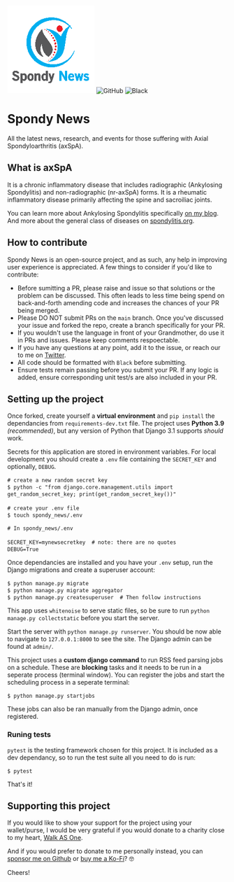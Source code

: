 ![Spondy News](/static/imgs/logo-small.png)
![GitHub](https://img.shields.io/github/license/endlesstrax/spondy-news)
![Black](https://img.shields.io/badge/code%20style-black-000000.svg)

# Spondy News

All the latest news, research, and events for those suffering with Axial Spondyloarthritis (axSpA).

## What is axSpA

It is a chronic inflammatory disease that includes radiographic (Ankylosing Spondylitis) and non-radiographic (nr-axSpA) forms. It is a rheumatic inflammatory disease primarily affecting the spine and sacroiliac joints. 

You can learn more about Ankylosing Spondylitis specifically [on my blog](https://endlesstrax.com/spondylitis/). And more about the general class of diseases on [spondylitis.org](https://spondylitis.org/about-spondylitis/types-of-spondylitis/).

## How to contribute

Spondy News is an open-source project, and as such, any help in improving user experience is appreciated. A few things to consider if you'd like to contribute:

- Before sumitting a PR, please raise and issue so that solutions or the problem can be discussed. This often leads to less time being spend on back-and-forth amending code and increases the chances of your PR being merged. 
- Please DO NOT submit PRs on the `main` branch. Once you've discussed your issue and forked the repo, create a branch specifically for your PR. 
- If you wouldn't use the language in front of your Grandmother, do use it in PRs and issues. Please keep comments respoectable. 
- If you have any questions at any point, add it to the issue, or reach our to me on [Twitter](https://twitter.com/endlesstrax).
- All code should be formatted with `Black` before submitting. 
- Ensure tests remain passing before you submit your PR. If any logic is added, ensure corresponding unit test/s are also included in your PR. 

## Setting up the project

Once forked, create yourself a **virtual environment** and `pip install` the dependancies from `requirements-dev.txt` file. The project uses **Python 3.9** _(recommended)_, but any version of Python that Django 3.1 supports _should_ work.

Secrets for this application are stored in environment variables. For local development you should create a `.env` file containing the `SECRET_KEY` and optionally, `DEBUG`.

```shell
# create a new random secret key
$ python -c "from django.core.management.utils import get_random_secret_key; print(get_random_secret_key())"

# create your .env file
$ touch spondy_news/.env
```

```
# In spondy_news/.env

SECRET_KEY=mynewsecretkey  # note: there are no quotes
DEBUG=True
```

Once dependancies are installed and you have your `.env` setup, run the Django migrations and create a superuser account:

```shell
$ python manage.py migrate
$ python manage.py migrate aggregator
$ python manage.py createsuperuser  # Then follow instructions
```

This app uses `whitenoise` to serve static files, so be sure to run `python manage.py collectstatic` before you start the server.

Start the server with `python manage.py runserver`. You should be now able to navigate to `127.0.0.1:8000` to see the site. The Django admin can be found at `admin/`.

This project uses a **custom django command** to run RSS feed parsing jobs on a schedule. These are **blocking** tasks and it needs to be run in a seperate process (terminal window). You can register the jobs and start the scheduling process in a seperate terminal:

```
$ python manage.py startjobs
```

These jobs can also be ran manually from the Django admin, once registered.

### Runing tests

`pytest` is the testing framework chosen for this project. It is included as a dev dependancy, so to run the test suite all you need to do is run:

```shell
$ pytest
```

That's it!

## Supporting this project

If you would like to show your support for the project using your wallet/purse, I would be very grateful if you would donate to a charity close to my heart, [Walk AS One](https://www.paypal.com/donate/?cmd=_s-xclick&hosted_button_id=DNSV3TV2SRLC2&source=url).

And if you would prefer to donate to me personally instead, you can [sponsor me on Github](https://github.com/sponsors/EndlessTrax) or [buy me a Ko-Fi](https://ko-fi.com/endlesstrax)? 🤓

Cheers!
